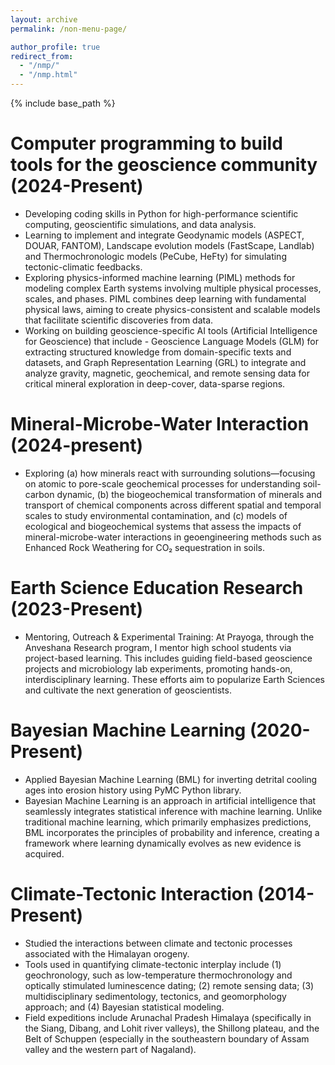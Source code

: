 ```yaml
---
layout: archive
permalink: /non-menu-page/

author_profile: true
redirect_from: 
  - "/nmp/"
  - "/nmp.html"
---
```

{% include base_path %}

# Computer programming to build tools for the geoscience community (2024-Present)

* Developing coding skills in Python for high-performance scientific computing, geoscientific simulations, and data analysis.
* Learning to implement and integrate Geodynamic models (ASPECT, DOUAR, FANTOM), Landscape evolution models (FastScape, Landlab) and Thermochronologic models (PeCube, HeFty) for simulating tectonic-climatic feedbacks.
* Exploring physics-informed machine learning (PIML) methods for modeling complex Earth systems involving multiple physical processes, scales, and phases. PIML combines deep learning with fundamental physical laws, aiming to create physics-consistent and scalable models that facilitate scientific discoveries from data.
* Working on building geoscience-specific AI tools (Artificial Intelligence for Geoscience) that include - Geoscience Language Models (GLM) for extracting structured knowledge from domain-specific texts and datasets, and Graph Representation Learning (GRL) to integrate and analyze gravity, magnetic, geochemical, and remote sensing data for critical mineral exploration in deep-cover, data-sparse regions.

# Mineral-Microbe-Water Interaction (2024-present)

* Exploring (a) how minerals react with surrounding solutions—focusing on atomic to pore-scale geochemical processes for understanding soil-carbon dynamic, (b) the biogeochemical transformation of minerals and transport of chemical components across different spatial and temporal scales to study environmental contamination, and (c) models of ecological and biogeochemical systems that assess the impacts of mineral-microbe-water interactions in geoengineering methods such as Enhanced Rock Weathering for CO₂ sequestration in soils.

# Earth Science Education Research (2023-Present)

* Mentoring, Outreach & Experimental Training: At Prayoga, through the Anveshana Research program, I mentor high school students via project-based learning. This includes guiding field-based geoscience projects and microbiology lab experiments, promoting hands-on, interdisciplinary learning. These efforts aim to popularize Earth Sciences and cultivate the next generation of geoscientists.
  
# Bayesian Machine Learning (2020-Present)

* Applied Bayesian Machine Learning (BML) for inverting detrital cooling ages into erosion history using PyMC Python library.
* Bayesian Machine Learning is an approach in artificial intelligence that seamlessly integrates statistical inference with machine learning. Unlike traditional machine learning, which primarily emphasizes predictions, BML incorporates the principles of probability and inference, creating a framework where learning dynamically evolves as new evidence is acquired.
   
# Climate-Tectonic Interaction (2014-Present)

* Studied the interactions between climate and tectonic processes associated with the Himalayan orogeny.
* Tools used in quantifying climate-tectonic interplay include (1) geochronology, such as low-temperature thermochronology and optically stimulated luminescence dating; (2) remote sensing data; (3) multidisciplinary sedimentology, tectonics, and geomorphology approach; and (4) Bayesian statistical modeling.
* Field expeditions include Arunachal Pradesh Himalaya (specifically in the Siang, Dibang, and Lohit river valleys), the Shillong plateau, and the Belt of Schuppen (especially in the southeastern boundary of Assam valley and the western part of Nagaland).




